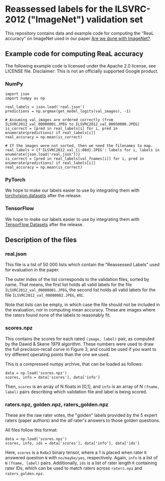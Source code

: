 # Reassessed labels for the ILSVRC-2012 ("ImageNet") validation set

This repository contains data and example code for computing the "ReaL accuracy"
on ImageNet used in our paper [Are we done with ImageNet?](TODO).

## Example code for computing ReaL accuracy

The following example code is licensed under the Apache 2.0 license, see LICENSE file.
Disclaimer: This is not an officially supported Google product.

### NumPy

```
import json
import numpy as np

real_labels = json.load('real.json')
predictions = np.argmax(get_model_logits(val_images), -1)

# Assuming val_images are ordered correctly (from ILSVRC2012_val_00000001.JPEG to ILSVRC2012_val_00050000.JPEG)
is_correct = [pred in real_labels[i] for i, pred in enumerate(predictions) if real_labels[i]]
real_accuracy = np.mean(is_correct)

# If the images were not sorted, then we need the filenames to map.
real_labels = {f'ILSVRC2012_val_{i:08d}.JPEG': labels for i, labels in enumerate(json.load('real.json'))}
is_correct = [pred in real_labels[val_fnames[i]] for i, pred in enumerate(predictions) if real_labels[i]]
real_accuracy = np.mean(is_correct)
```

### PyTorch

We hope to make our labels easier to use by integrating them with [torchvision.datasets](https://pytorch.org/docs/stable/torchvision/datasets.html#imagenet) after the release.

### TensorFlow

We hope to make our labels easier to use by integrating them with [TensorFlow Datasets](https://www.tensorflow.org/datasets/catalog/imagenet2012) after the release.

## Description of the files

### real.json

This file is a list of 50 000 lists which contain the "Reassessed Labels" used for
evaluation in the paper.

The outer index of the list corresponds to the validation files, sorted by name.
That means, the first list holds all valid labels for the file `ILSVRC2012_val_00000001.JPEG`,
the second list holds all valid labels for the file `ILSVRC2012_val_00000002.JPEG`, etc.

Note that lists can be empty, in which case the file should not be included in
the evaluation, nor in computing mean accuracy.
These are images where the raters found none of the labels to reasonably fit.

### scores.npz

This contains the scores for each rated `(image, label)` pair, as computed by
the Dawid & Skene 1979 algorithm.
These numbers were used to draw the full precision-recall curve in Figure 3, and
could be used if you want to try different operating points than the one we used.

This is a compressed numpy archive, that can be loaded as follows:

```
data = np.load('scores.npz')
scores, info = data['scores'], data['info']
```

Then, `scores` is an array of N floats in [0,1], and `info` is an array of N
`(fname, label)` pairs describing which validation file and label is being scored.

### raters.npz, golden.npz, raters_golden.npz

These are the raw rater votes, the "golden" labels provided by the 5 expert
raters (paper authors) and the _all_ rater's answers to those golden questions.

All files follow this format:

```
data = np.load('scores.npz')
scores, info, ids = data['scores'], data['info'], data['ids']
```

Here, `scores` is a `RxNx3` binary tensor, where a 1 is placed when rater `R`
answered question `N` with `no/maybe/yes`, respectively.
Again, `info` is a list of `N` `(fname, label)` pairs.
Additionally, `ids` is a list of rater length `R` containing rater IDs, which
can be used to match raters across `raters.npz` and `raters_golden.npz`.
